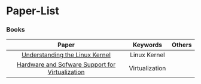 # Paper-List

### Books



|                            Paper                             |    Keywords    | Others |
| :----------------------------------------------------------: | :------------: | :----: |
| [Understanding the Linux Kernel](https://www.cs.utexas.edu/~rossbach/cs380p/papers/ulk3.pdf) |  Linux Kernel  |        |
| [Hardware and Sofware Support for Virtualization](https://personal.utdallas.edu/~sridhar/ios/ref/virt_book.pdf) | Virtualization |        |
